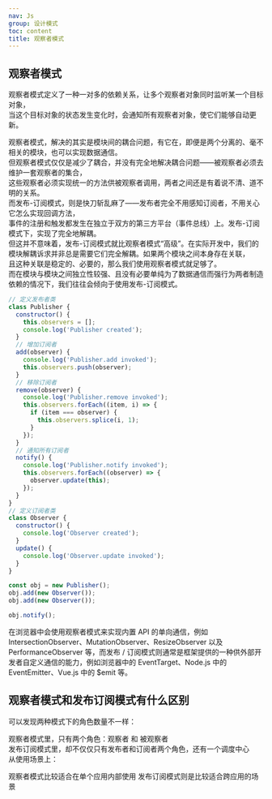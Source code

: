 ```yaml
---
nav: Js
group: 设计模式
toc: content
title: 观察者模式
---
```


## 观察者模式

观察者模式定义了一种一对多的依赖关系，让多个观察者对象同时监听某一个目标对象，  
当这个目标对象的状态发生变化时，会通知所有观察者对象，使它们能够自动更新。

观察者模式，解决的其实是模块间的耦合问题，有它在，即便是两个分离的、毫不相关的模块，也可以实现数据通信。  
但观察者模式仅仅是减少了耦合，并没有完全地解决耦合问题——被观察者必须去维护一套观察者的集合，  
这些观察者必须实现统一的方法供被观察者调用，两者之间还是有着说不清、道不明的关系。  
而发布-订阅模式，则是快刀斩乱麻了——发布者完全不用感知订阅者，不用关心它怎么实现回调方法，  
事件的注册和触发都发生在独立于双方的第三方平台（事件总线）上。发布-订阅模式下，实现了完全地解耦。  
但这并不意味着，发布-订阅模式就比观察者模式“高级”。在实际开发中，我们的模块解耦诉求并非总是需要它们完全解耦。如果两个模块之间本身存在关联，  
且这种关联是稳定的、必要的，那么我们使用观察者模式就足够了。  
而在模块与模块之间独立性较强、且没有必要单纯为了数据通信而强行为两者制造依赖的情况下，我们往往会倾向于使用发布-订阅模式。

```js
// 定义发布者类
class Publisher {
  constructor() {
    this.observers = [];
    console.log('Publisher created');
  }
  // 增加订阅者
  add(observer) {
    console.log('Publisher.add invoked');
    this.observers.push(observer);
  }
  // 移除订阅者
  remove(observer) {
    console.log('Publisher.remove invoked');
    this.observers.forEach((item, i) => {
      if (item === observer) {
        this.observers.splice(i, 1);
      }
    });
  }
  // 通知所有订阅者
  notify() {
    console.log('Publisher.notify invoked');
    this.observers.forEach((observer) => {
      observer.update(this);
    });
  }
}
// 定义订阅者类
class Observer {
  constructor() {
    console.log('Observer created');
  }
  update() {
    console.log('Observer.update invoked');
  }
}

const obj = new Publisher();
obj.add(new Observer());
obj.add(new Observer());

obj.notify();
```

在浏览器中会使用观察者模式来实现内置 API 的单向通信，例如 IntersectionObserver、MutationObserver、ResizeObserver 以及 PerformanceObserver 等，而发布 / 订阅模式则通常是框架提供的一种供外部开发者自定义通信的能力，例如浏览器中的 EventTarget、Node.js 中的 EventEmitter、Vue.js 中的 $emit 等。

## 观察者模式和发布订阅模式有什么区别

可以发现两种模式下的角色数量不一样：

观察者模式里，只有两个角色：观察者 和 被观察者  
发布订阅模式里，却不仅仅只有发布者和订阅者两个角色，还有一个调度中心  
从使用场景上：

观察者模式比较适合在单个应用内部使用
发布订阅模式则是比较适合跨应用的场景
